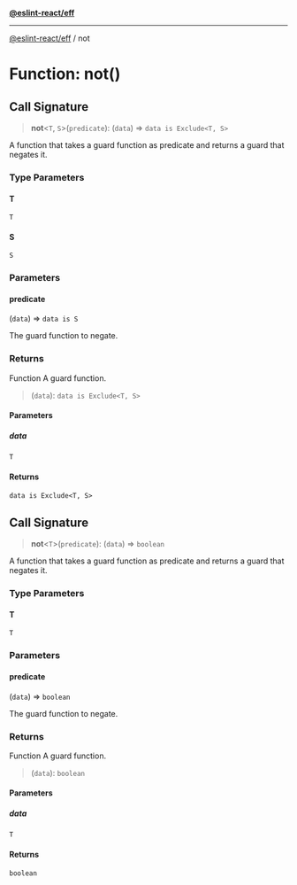 [**@eslint-react/eff**](../README.md)

***

[@eslint-react/eff](../README.md) / not

# Function: not()

## Call Signature

> **not**\<`T`, `S`\>(`predicate`): (`data`) => `data is Exclude<T, S>`

A function that takes a guard function as predicate and returns a guard that negates it.

### Type Parameters

#### T

`T`

#### S

`S`

### Parameters

#### predicate

(`data`) => `data is S`

The guard function to negate.

### Returns

Function A guard function.

> (`data`): `data is Exclude<T, S>`

#### Parameters

##### data

`T`

#### Returns

`data is Exclude<T, S>`

## Call Signature

> **not**\<`T`\>(`predicate`): (`data`) => `boolean`

A function that takes a guard function as predicate and returns a guard that negates it.

### Type Parameters

#### T

`T`

### Parameters

#### predicate

(`data`) => `boolean`

The guard function to negate.

### Returns

Function A guard function.

> (`data`): `boolean`

#### Parameters

##### data

`T`

#### Returns

`boolean`
